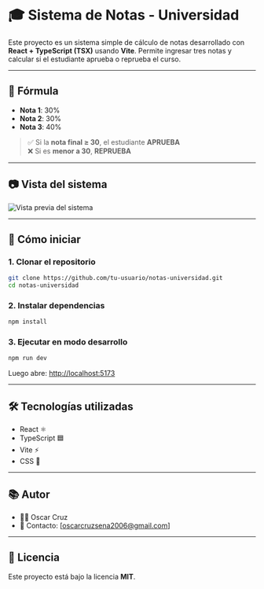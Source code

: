 # 🎓 Sistema de Notas - Universidad

Este proyecto es un sistema simple de cálculo de notas desarrollado con **React + TypeScript (TSX)** usando **Vite**. Permite ingresar tres notas y calcular si el estudiante aprueba o reprueba el curso.

---

## 🧮 Fórmula

- **Nota 1**: 30%  
- **Nota 2**: 30%  
- **Nota 3**: 40%  

> ✅ Si la **nota final ≥ 30**, el estudiante **APRUEBA**  
> ❌ Si es **menor a 30**, **REPRUEBA**

---

## 📷 Vista del sistema

![Vista previa del sistema](https://via.placeholder.com/700x300.png?text=Sistema+de+Notas+React+TSX)

---

## 🚀 Cómo iniciar

### 1. Clonar el repositorio

```bash
git clone https://github.com/tu-usuario/notas-universidad.git
cd notas-universidad
````

### 2. Instalar dependencias

```bash
npm install
```

### 3. Ejecutar en modo desarrollo

```bash
npm run dev
```

Luego abre: [http://localhost:5173](http://localhost:5173)

---

## 🛠️ Tecnologías utilizadas

* React ⚛️
* TypeScript 🟦
* Vite ⚡
* CSS 🎨

---

## 📚 Autor

* 👨‍💻 Oscar Cruz
* 📧 Contacto: \[[oscarcruzsena2006@gmail.com](mailto:oscarcruzsena2006@gmail.com)]

---

## 📄 Licencia

Este proyecto está bajo la licencia **MIT**.

```



